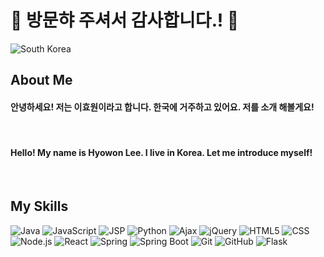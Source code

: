 # 👋 방문햐 주셔서 감사합니다.! 👋
![South Korea](https://img.shields.io/badge/Located%20in-South%20Korea-blue)

## About Me
#### 안녕하세요! 저는 이효원이라고 합니다. 한국에 거주하고 있어요. 저를 소개 해볼게요!
<br/>

####  Hello! My name is Hyowon Lee. I live in Korea. Let me introduce myself!
<br/>

## My Skills

![Java](https://img.shields.io/badge/Java-red)
![JavaScript](https://img.shields.io/badge/JavaScript-yellow)
![JSP](https://img.shields.io/badge/JSP-orange)
![Python](https://img.shields.io/badge/Python-blue)
![Ajax](https://img.shields.io/badge/Ajax-green)
![jQuery](https://img.shields.io/badge/jQuery-blueviolet)
![HTML5](https://img.shields.io/badge/HTML5-orange)
![CSS](https://img.shields.io/badge/CSS-blue)
![Node.js](https://img.shields.io/badge/Node.js-success)
![React](https://img.shields.io/badge/React-success)
![Spring](https://img.shields.io/badge/Spring-success)
![Spring Boot](https://img.shields.io/badge/Spring%20Boot-success)
![Git](https://img.shields.io/badge/Git-green)
![GitHub](https://img.shields.io/badge/GitHub-green)
![Flask](https://img.shields.io/badge/Flask-success)

